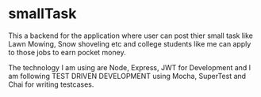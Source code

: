 # smallTask
This a backend for the application where user can post thier small task like Lawn Mowing, Snow shoveling etc and college 
students like me can apply to those jobs to earn pocket money.

The technology I am using are Node, Express, JWT for Development and I am following TEST DRIVEN DEVELOPMENT using Mocha,
SuperTest and Chai for writing testcases.
